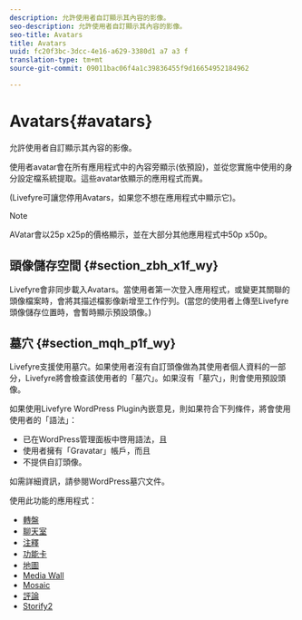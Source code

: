 ```yaml
---
description: 允許使用者自訂顯示其內容的影像。
seo-description: 允許使用者自訂顯示其內容的影像。
seo-title: Avatars
title: Avatars
uuid: fc20f3bc-3dcc-4e16-a629-3380d1 a7 a3 f
translation-type: tm+mt
source-git-commit: 09011bac06f4a1c39836455f9d16654952184962

---
```



# Avatars{#avatars}

允許使用者自訂顯示其內容的影像。

使用者avatar會在所有應用程式中的內容旁顯示(依預設)，並從您實施中使用的身分設定檔系統提取。這些avatar依顯示的應用程式而異。

(Livefyre可讓您停用Avatars，如果您不想在應用程式中顯示它)。

>[!NOTE]
>
>AVatar會以25p x25p的價格顯示，並在大部分其他應用程式中50p x50p。

## 頭像儲存空間 {#section_zbh_x1f_wy}

Livefyre會非同步載入Avatars。當使用者第一次登入應用程式，或變更其關聯的頭像檔案時，會將其描述檔影像新增至工作佇列。(當您的使用者上傳至Livefyre頭像儲存位置時，會暫時顯示預設頭像。)

## 墓穴 {#section_mqh_p1f_wy}

Livefyre支援使用墓穴。如果使用者沒有自訂頭像做為其使用者個人資料的一部分，Livefyre將會檢查該使用者的「墓穴」。如果沒有「墓穴」，則會使用預設頭像。

如果使用Livefyre WordPress Plugin內嵌意見，則如果符合下列條件，將會使用使用者的「語法」：

* 已在WordPress管理面板中啓用語法，且
* 使用者擁有「Gravatar」帳戶，而且
* 不提供自訂頭像。

如需詳細資訊，請參閱WordPress墓穴文件。



使用此功能的應用程式：

* [轉盤](/help/using/c-about-apps/c-carousel-app/c-carousel-app.md#c_carousel_app)
* [聊天室](/help/using/c-about-apps/c-chat-app/c-chat-app.md#c_chat_app)
* [注釋](/help/using/c-about-apps/c-comments/c-comments.md)
* [功能卡](/help/using/c-about-apps/c-feature-card-app/c-feature-card-app.md#c_feature_card_app)
* [地圖](/help/using/c-about-apps/c-map-app/c-map-app.md#c_map_app)
* [Media Wall](/help/using/c-about-apps/c-media-wall-app/c-media-wall-app.md#c_media_wall_app)
* [Mosaic](/help/using/c-about-apps/c-mosaic-app/c-mosaic-app.md#c_mosaic_app)
* [評論](/help/using/c-about-apps/c-reviews-app/c-reviews-app.md#c_reviews_app)
* [Storify2](/help/using/c-about-apps/c-storify2/c-storify2.md#c_storify2)


